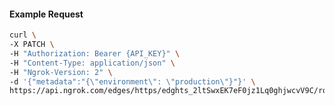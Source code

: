 <!-- Code generated for API Clients. DO NOT EDIT. -->

#### Example Request

```bash
curl \
-X PATCH \
-H "Authorization: Bearer {API_KEY}" \
-H "Content-Type: application/json" \
-H "Ngrok-Version: 2" \
-d '{"metadata":"{\"environment\": \"production\"}"}' \
https://api.ngrok.com/edges/https/edghts_2ltSwxEK7eF0jz1Lq0ghjwcvV9C/routes/edghtsrt_2ltSwzyACy9cIk6sCQFRri4I4yD
```
